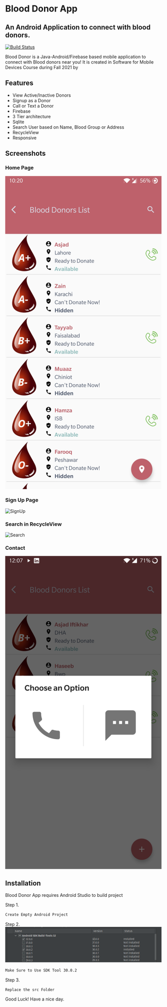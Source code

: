 # Blood Donor App
## An Android Application to connect with blood donors.

[![Build Status](https://travis-ci.org/joemccann/dillinger.svg?branch=master)](https://github.com/AsjadIftikhar/PandaCompiler.git)

Blood Donor is a Java-Android/Firebase based mobile application to connect with Blood donors near you!
It is created in Software for Mobile Devices Course during Fall 2021 by

## Features

- View Active/Inactive Donors
- Signup as a Donor
- Call or Text a Donor
- Firebase
- 3 Tier architecture
- Sqlite
- Search User based on Name, Blood Group or Address
- RecycleView
- Responsive

## Screenshots

### Home Page

<img src="HomePage.jpg" alt="HomePage" width="500"/>

### Sign Up Page

<img src="SignUpHomePage.jpg" alt="SignUp" width="500"/>

### Search in RecycleView

<img src="SearchHomePage.jpg" alt="Search" width="500"/>

### Contact

<img src="Contact.jpg" alt="Contact" width="500"/>

## Installation

Blood Donor App requires Android Studio to build project

Step 1.

```sh
Create Empty Android Project
```

Step 2.
<img src="SDK.png" alt="HomePage" width="500"/>

```sh
Make Sure to Use SDK Tool 30.0.2

```

Step 3.

```sh
Replace the src Folder
```



Good Luck! Have a nice day.

